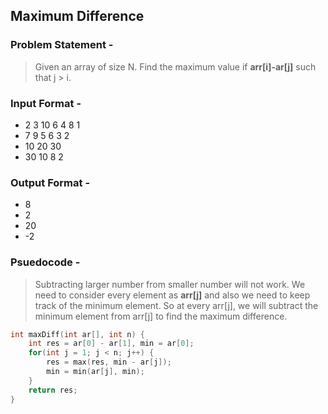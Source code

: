 ## Maximum Difference
### Problem Statement -
> Given an array of size N. Find the maximum value if **arr[i]-ar[j]** such that j > i.

### Input Format -
* 2 3 10 6 4 8 1
* 7 9 5 6 3 2
* 10 20 30
* 30 10 8 2

### Output Format - 
* 8
* 2
* 20 
* -2

### Psuedocode -
> Subtracting larger number from smaller number will not work.
> We need to consider every element as **arr[j]** and also we need to keep track of the minimum element. So at every arr[j], we will subtract the minimum element from arr[j] to find the maximum difference.
``` C++
int maxDiff(int ar[], int n) {
    int res = ar[0] - ar[1], min = ar[0];
    for(int j = 1; j < n; j++) {
        res = max(res, min - ar[j]);
        min = min(ar[j], min);
    }
    return res;
}
``` 